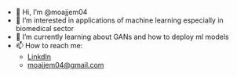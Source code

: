 - 👋 Hi, I’m @moajjem04
- 👀 I’m interested in applications of machine learning especially in biomedical sector
- 🌱 I’m currently learning about GANs and how to deploy ml models
- 📫 How to reach me:
  * [LinkdIn](https://www.linkedin.com/in/moajjem-hossain/)
  * moajjem04@gmail.com

<!---
moajjem04/moajjem04 is a ✨ special ✨ repository because its `README.md` (this file) appears on your GitHub profile.
You can click the Preview link to take a look at your changes.
- 💞️ I’m looking to collaborate on ...
--->

